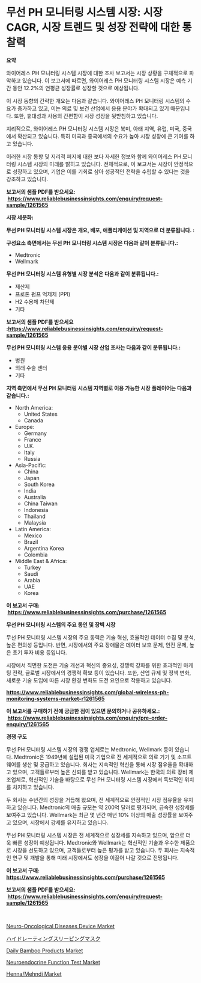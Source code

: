 <p><h1>무선 PH 모니터링 시스템 시장: 시장 CAGR, 시장 트렌드 및 성장 전략에 대한 통찰력</h1></p><p><strong>요약</strong></p>
<p><p>와이어레스 PH 모니터링 시스템 시장에 대한 조사 보고서는 시장 상황을 구체적으로 파악하고 있습니다. 이 보고서에 따르면, 와이어레스 PH 모니터링 시스템 시장은 예측 기간 동안 12.2%의 연평균 성장률로 성장할 것으로 예상됩니다.</p><p>이 시장 동향의 간략한 개요는 다음과 같습니다. 와이어레스 PH 모니터링 시스템의 수요가 증가하고 있고, 이는 의료 및 보건 산업에서 응용 분야가 확대되고 있기 때문입니다. 또한, 휴대성과 사용의 간편함이 시장 성장을 뒷받침하고 있습니다.</p><p>지리적으로, 와이어레스 PH 모니터링 시스템 시장은 북미, 아태 지역, 유럽, 미국, 중국에서 확산되고 있습니다. 특히 미국과 중국에서의 수요가 높아 시장 성장에 큰 기여를 하고 있습니다.</p><p>이러한 시장 동향 및 지리적 퍼지에 대한 보다 자세한 정보와 함께 와이어레스 PH 모니터링 시스템 시장의 미래를 밝히고 있습니다. 전체적으로, 이 보고서는 시장이 안정적으로 성장하고 있으며, 기업은 이를 기회로 삼아 성공적인 전략을 수립할 수 있다는 것을 강조하고 있습니다.</p></p>
<p><strong>보고서의 샘플 PDF를 받으세요: &nbsp;<a href="https://www.reliablebusinessinsights.com/enquiry/request-sample/1261565">https://www.reliablebusinessinsights.com/enquiry/request-sample/1261565</a></strong></p>
<p><strong>시장 세분화:</strong></p>
<p><strong> 무선 PH 모니터링 시스템 시장은 개요, 배포, 애플리케이션 및 지역으로 더 분류됩니다. :</strong></p>
<p><strong>구성요소 측면에서는 무선 PH 모니터링 시스템 시장은 다음과 같이 분류됩니다.:</strong></p>
<p><ul><li>Medtronic</li><li>Wellmark</li></ul></p>
<p><strong> 무선 PH 모니터링 시스템 유형별 시장 분석은 다음과 같이 분류됩니다.:</strong></p>
<p><ul><li>제산제</li><li>프로톤 펌프 억제제 (PPI)</li><li>H2 수용체 차단제</li><li>기타</li></ul></p>
<p><strong>보고서의 샘플 PDF를 받으세요 :<a href="https://www.reliablebusinessinsights.com/enquiry/request-sample/1261565">https://www.reliablebusinessinsights.com/enquiry/request-sample/1261565</a></strong></p>
<p><strong> 무선 PH 모니터링 시스템 응용 분야별 시장 산업 조사는 다음과 같이 분류됩니다.:</strong></p>
<p><ul><li>병원</li><li>외래 수술 센터</li><li>기타</li></ul></p>
<p><strong>지역 측면에서 무선 PH 모니터링 시스템 지역별로 이용 가능한 시장 플레이어는 다음과 같습니다.:</strong></p>
<p><ul>
    <li>
        North America:
        <ul>
            <li>United States</li>
            <li>Canada</li>
        </ul>
    </li>
    <li>
        Europe:
        <ul>
            <li>Germany</li>
            <li>France</li>
            <li>U.K.</li>
            <li>Italy</li>
            <li>Russia</li>
        </ul>
    </li>
    <li>
        Asia-Pacific:
        <ul>
            <li>China</li>
            <li>Japan</li>
            <li>South Korea</li>
            <li>India</li>
            <li>Australia</li>
            <li>China Taiwan</li>
            <li>Indonesia</li>
            <li>Thailand</li>
            <li>Malaysia</li>
        </ul>
    </li>
    <li>
        Latin America:
        <ul>
            <li>Mexico</li>
            <li>Brazil</li>
            <li>Argentina Korea</li>
            <li>Colombia</li>
        </ul>
    </li>
    <li>
        Middle East & Africa:
        <ul>
            <li>Turkey</li>
            <li>Saudi</li>
            <li>Arabia</li>
            <li>UAE</li>
            <li>Korea</li>
        </ul>
    </li>
    </ul></p>
<p><strong>이 보고서 구매: &nbsp;<a href="https://www.reliablebusinessinsights.com/purchase/1261565">https://www.reliablebusinessinsights.com/purchase/1261565</a></strong></p>
<p><strong>무선 PH 모니터링 시스템의 주요 동인 및 장벽 시장</strong></p>
<p><p>무선 PH 모니터링 시스템 시장의 주요 동력은 기술 혁신, 효율적인 데이터 수집 및 분석, 높은 편의성 등입니다. 반면, 시장에서의 주요 장애물은 데이터 보호 문제, 안전 문제, 높은 초기 투자 비용 등입니다. </p><p>시장에서 직면한 도전은 기술 개선과 혁신의 중요성, 경쟁력 강화를 위한 효과적인 마케팅 전략, 글로벌 시장에서의 경쟁력 확보 등이 있습니다. 또한, 산업 규제 및 정책 변화, 새로운 기술 도입에 따른 시장 환경 변화도 도전 요인으로 작용하고 있습니다. </p></p>
<p><strong><a href="https://www.reliablebusinessinsights.com/global-wireless-ph-monitoring-systems-market-r1261565">https://www.reliablebusinessinsights.com/global-wireless-ph-monitoring-systems-market-r1261565</a></strong></p>
<p><strong>이 보고서를 구매하기 전에 궁금한 점이 있으면 문의하거나 공유하세요.: &nbsp;<a href="https://www.reliablebusinessinsights.com/enquiry/pre-order-enquiry/1261565">https://www.reliablebusinessinsights.com/enquiry/pre-order-enquiry/1261565</a></strong></p>
<p><strong>경쟁 구도</strong></p>
<p><p>무선 PH 모니터링 시스템 시장의 경쟁 업체로는 Medtronic, Wellmark 등이 있습니다. Medtronic은 1949년에 설립된 미국 기업으로 전 세계적으로 의료 기기 및 소프트웨어를 생산 및 공급하고 있습니다. 회사는 지속적인 혁신을 통해 시장 점유율을 확대하고 있으며, 고객들로부터 높은 신뢰를 받고 있습니다. Wellmark는 한국의 의료 장비 제조업체로, 혁신적인 기술을 바탕으로 무선 PH 모니터링 시스템 시장에서 독보적인 위치를 차지하고 있습니다.</p><p>두 회사는 수년간의 성장을 거듭해 왔으며, 전 세계적으로 안정적인 시장 점유율을 유지하고 있습니다. Medtronic의 매출 규모는 약 200억 달러로 평가되며, 급속한 성장세를 보여주고 있습니다. Wellmark는 최근 몇 년간 매년 10% 이상의 매출 성장률을 보여주고 있으며, 시장에서 강세를 유지하고 있습니다.</p><p>무선 PH 모니터링 시스템 시장은 전 세계적으로 성장세를 지속하고 있으며, 앞으로 더욱 빠른 성장이 예상됩니다. Medtronic와 Wellmark는 혁신적인 기술과 우수한 제품으로 시장을 선도하고 있으며, 고객들로부터 높은 평가를 받고 있습니다. 두 회사는 지속적인 연구 및 개발을 통해 미래 시장에서도 성장을 이끌어 나갈 것으로 전망됩니다.</p></p>
<p><strong>이 보고서 구매: &nbsp; <a href="https://www.reliablebusinessinsights.com/purchase/1261565">https://www.reliablebusinessinsights.com/purchase/1261565</a></strong></p>
<p><strong>보고서의 샘플 PDF를 받으세요: &nbsp;<a href="https://www.reliablebusinessinsights.com/enquiry/request-sample/1261565">https://www.reliablebusinessinsights.com/enquiry/request-sample/1261565</a></strong><strong></strong></p>
<p>&nbsp;</p>
<p><p><a href="https://github.com/kufem1/Market-Research-Report-List-2/blob/main/neuro-oncological-diseases-device-market.md">Neuro-Oncological Diseases Device Market</a></p><p><a href="https://github.com/VernieBarton2023/Market-Research-Report-List-1/blob/main/656660688336.md">ハイドレーティングスリーピングマスク</a></p><p><a href="https://issuu.com/reportprime-2/docs/daily-bamboo-products-market-size-2030.pptx">Daily Bamboo Products Market</a></p><p><a href="https://github.com/kosella/Market-Research-Report-List-3/blob/main/neuroendocrine-function-test-market.md">Neuroendocrine Function Test Market</a></p><p><a href="https://issuu.com/reportprime-2/docs/hennamehndi-market-size-2030.pptx">Henna/Mehndi Market</a></p></p>